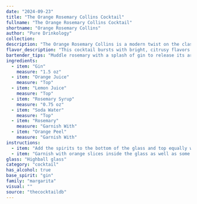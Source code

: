 ```yaml
---
date: "2024-09-23"
title: "The Orange Rosemary Collins Cocktail"
fullname: "The Orange Rosemary Collins Cocktail"
shortname: "Orange Rosemary Collins"
author: "Pure Drinkology"
collection:
description: "The Orange Rosemary Collins is a modern twist on the classic Collins family, a highball cocktail traditionally made with gin or whiskey and a citrus juice base. This refreshing concoction incorporates rosemary's herbal complexity, a recent trend in cocktail innovation. "
flavor_description: "This cocktail bursts with bright, citrusy flavors from the orange and lemon juices, balanced by the earthy, slightly piney notes of rosemary. The gin adds a crisp, juniper backbone, while the soda water provides refreshing effervescence. The rosemary syrup adds a touch of sweetness and complexity, while the garnish of rosemary and orange peel enhance the aromatic experience.  It's a light and refreshing cocktail perfect for warm days. "
bartender_tips: "Muddle rosemary with a splash of gin to release its aroma.  Freshly squeeze your juices for vibrant flavor. Use simple syrup instead of rosemary syrup for a more subtle flavor.  Gently stir and top with soda water to maintain the beautiful layers. Garnish with a rosemary sprig and orange peel, expressing the oils over the drink before placing it. "
ingredients:
  - item: "Gin"
    measure: "1.5 oz"
  - item: "Orange Juice"
    measure: "Top"
  - item: "Lemon Juice"
    measure: "Top"
  - item: "Rosemary Syrup"
    measure: "0.75 oz"
  - item: "Soda Water"
    measure: "Top"
  - item: "Rosemary"
    measure: "Garnish With"
  - item: "Orange Peel"
    measure: "Garnish With"
instructions:
  - item: "Add the spirits to the bottom of the glass and top equally with the mixer drinks."
  - item: "Garnish with orange slices inside the glass as well as some rosemary on top."
glass: "Highball glass"
category: "cocktail"
has_alcohol: true
base_spirit: "gin"
family: "margarita"
visual: ""
source: "thecocktaildb"
---
```


